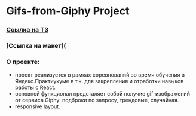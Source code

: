 # Gifs-from-Giphy Project

### [Ссылка на ТЗ](https://disk.yandex.ru/d/zc-2CG716fMNoA)
### [Ссылка на макет](

### О проекте:
* проект реализуется в рамках соревнований во время обучения в Яндекс.Практиукуме в т.ч. для закрепления и отработки навыков работы с React.
* основной функционал предсталяет собой получие gif-изображений от сервиса Giphy: подброки по запросу, трендовые, случайная.
* responsive layout.
